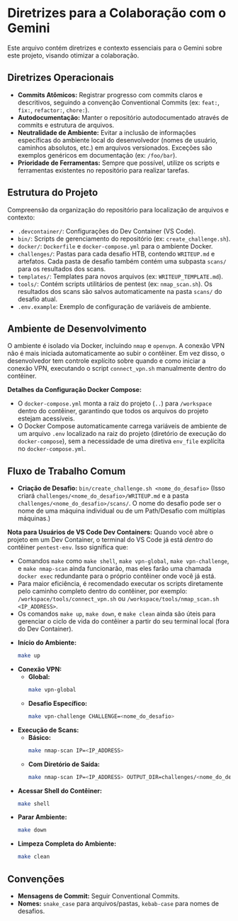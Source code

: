 # Diretrizes para a Colaboração com o Gemini

Este arquivo contém diretrizes e contexto essenciais para o Gemini sobre este projeto, visando otimizar a colaboração.

## Diretrizes Operacionais

*   **Commits Atômicos:** Registrar progresso com commits claros e descritivos, seguindo a convenção Conventional Commits (ex: `feat:`, `fix:`, `refactor:`, `chore:`).
*   **Autodocumentação:** Manter o repositório autodocumentado através de commits e estrutura de arquivos.
*   **Neutralidade de Ambiente:** Evitar a inclusão de informações específicas do ambiente local do desenvolvedor (nomes de usuário, caminhos absolutos, etc.) em arquivos versionados. Exceções são exemplos genéricos em documentação (ex: `/foo/bar`).
*   **Prioridade de Ferramentas:** Sempre que possível, utilize os scripts e ferramentas existentes no repositório para realizar tarefas.

## Estrutura do Projeto

Compreensão da organização do repositório para localização de arquivos e contexto:

*   `.devcontainer/`: Configurações do Dev Container (VS Code).
*   `bin/`: Scripts de gerenciamento do repositório (ex: `create_challenge.sh`).
*   `docker/`: `Dockerfile` e `docker-compose.yml` para o ambiente Docker.
*   `challenges/`: Pastas para cada desafio HTB, contendo `WRITEUP.md` e artefatos. Cada pasta de desafio também contém uma subpasta `scans/` para os resultados dos scans.
*   `templates/`: Templates para novos arquivos (ex: `WRITEUP_TEMPLATE.md`).
*   `tools/`: Contém scripts utilitários de pentest (ex: `nmap_scan.sh`). Os resultados dos scans são salvos automaticamente na pasta `scans/` do desafio atual.
*   `.env.example`: Exemplo de configuração de variáveis de ambiente.

## Ambiente de Desenvolvimento

O ambiente é isolado via Docker, incluindo `nmap` e `openvpn`. A conexão VPN não é mais iniciada automaticamente ao subir o contêiner. Em vez disso, o desenvolvedor tem controle explícito sobre quando e como iniciar a conexão VPN, executando o script `connect_vpn.sh` manualmente dentro do contêiner.

**Detalhes da Configuração Docker Compose:**
- O `docker-compose.yml` monta a raiz do projeto (`..`) para `/workspace` dentro do contêiner, garantindo que todos os arquivos do projeto estejam acessíveis.
- O Docker Compose automaticamente carrega variáveis de ambiente de um arquivo `.env` localizado na raiz do projeto (diretório de execução do `docker-compose`), sem a necessidade de uma diretiva `env_file` explícita no `docker-compose.yml`.

## Fluxo de Trabalho Comum

*   **Criação de Desafio:** `bin/create_challenge.sh <nome_do_desafio>` (Isso criará `challenges/<nome_do_desafio>/WRITEUP.md` e a pasta `challenges/<nome_do_desafio>/scans/`. O nome do desafio pode ser o nome de uma máquina individual ou de um Path/Desafio com múltiplas máquinas.)

**Nota para Usuários de VS Code Dev Containers:**
Quando você abre o projeto em um Dev Container, o terminal do VS Code já está *dentro* do contêiner `pentest-env`. Isso significa que:
- Comandos `make` como `make shell`, `make vpn-global`, `make vpn-challenge`, e `make nmap-scan` ainda funcionarão, mas eles farão uma chamada `docker exec` redundante para o próprio contêiner onde você já está.
- Para maior eficiência, é recomendado executar os scripts diretamente pelo caminho completo dentro do contêiner, por exemplo: `/workspace/tools/connect_vpn.sh` ou `/workspace/tools/nmap_scan.sh <IP_ADDRESS>`.
- Os comandos `make up`, `make down`, e `make clean` ainda são úteis para gerenciar o ciclo de vida do contêiner a partir do seu terminal local (fora do Dev Container).

*   **Início do Ambiente:**
    ```bash
    make up
    ```
*   **Conexão VPN:**
    -   **Global:**
        ```bash
        make vpn-global
        ```
    -   **Desafio Específico:**
        ```bash
        make vpn-challenge CHALLENGE=<nome_do_desafio>
        ```
*   **Execução de Scans:**
    -   **Básico:**
        ```bash
        make nmap-scan IP=<IP_ADDRESS>
        ```
    -   **Com Diretório de Saída:**
        ```bash
        make nmap-scan IP=<IP_ADDRESS> OUTPUT_DIR=challenges/<nome_do_desafio>/scans
        ```
*   **Acessar Shell do Contêiner:**
    ```bash
    make shell
    ```
*   **Parar Ambiente:**
    ```bash
    make down
    ```
*   **Limpeza Completa do Ambiente:**
    ```bash
    make clean
    ```

## Convenções

*   **Mensagens de Commit:** Seguir Conventional Commits.
*   **Nomes:** `snake_case` para arquivos/pastas, `kebab-case` para nomes de desafios.
